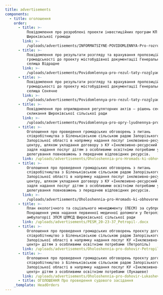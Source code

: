 ```yaml
---
title: advertisements
components:
  - title: оголошення
    order:
      - title: >-
          Повідомлення про розроблені проекти інвестиційних програм КП БВС
          Широківської громади
        link: >-
          /uploads/advertisements/INFORMATSIYNE-POVIDOMLENNYA-Pro-rozroblenyy-proekt-investytsiynykh-prohram-KP-BVS-1.docx
      - title: >-
          Повідомлення про результати розгляду та врахування пропозицій
          громадськості до проекту містобудівної документації Генеральний план
          селища Відрадне
        link: >-
          /uploads/advertisements/Povidomlennya-pro-rezul-taty-rozglyadu-ta-vrahuvannya-propozy-tsij-gromads-kosti-do-proektu-mistobudivnoyi-dokumentatsiyi-General-ny-j-plan-sely-shha-Vidradne.docx
      - title: >-
          Повідомлення про результати розгляду та врахування пропозицій
          громадськості до проекту містобудівної документації Генеральний план
          селища Сонячне
        link: >-
          /uploads/advertisements/Povidomlennya-pro-rezul-taty-rozglyadu-ta-vrahuvannya-propozy-tsij-gromads-kosti-do-proektu-mistobudivnoyi-dokumentatsiyi-General-ny-j-plan-sely-shha-Sonyachne.docx
      - title: >-
          Повідомлення про оприлюднення регуляторних актів – рішень сесії VII
          скликання Широківської сільської ради
        link: >-
          /uploads/advertisements/Povidomlennya-pro-opry-lyudnennya-proektiv-regulyatorny-h-aktiv.docx
      - title: >-
          Оголошення про проведення громадських обговорень з питань
          співробітництва з Біленьківською сільською радою Запорізького району
          Запорізької області в напрямку надання послуг інклюзивно-ресурсного
          центру, шляхом укладання договору з КУ «Інклюзивно-ресурсний центр»
          задля надання послуг дітям з особливими освітніми потребами у формі
          делегування повноважень з передачею відповідних ресурсів.
        link: /uploads/advertisements/Oholoshennia-pro-Hromads-ki-obhovorennia.docx
      - title: >-
          Оголошення про проведення громадських обговорень з питань
          співробітництва з Біленьківською сільською радою Запорізького району
          Запорізької області в напрямку надання послуг інклюзивно-ресурсного
          центру, шляхом укладання договору з КУ «Інклюзивно-ресурсний центр»
          задля надання послуг дітям з особливими освітніми потребами у формі
          делегування повноважень з передачею відповідних ресурсів.
        link: >-
          /uploads/advertisements/Oholoshennia-pro-Hromads-ki-obhovorennia-2.docx
      - title: >-
          План екологічного та соціального менеджменту (ПЕСМ) за субпроєктом
          Покращення умов надання первинної медичної допомоги у Петропільській 
          амбулаторії ЗПСМ ЦПМСД Широківської сільської ради
        link: /uploads/advertisements/PESM_20-23-37_Petropil-.docx
      - title: >-
          Оголошення про проведення громадських обговорень проєкту договору про
          співробітництво з Біленьківською сільською радою Запорізького району
          Запорізької області в напрямку надання послуг КУ «Інклюзивно-ресурсний
          центр» дітям з особливими освітніми потребами (Петропіль)
        link: /uploads/advertisements/Oholoshennia-pro-dohovir-Petropil-.docx
      - title: >-
          Оголошення про проведення громадських обговорень проєкту договору про
          співробітництво з Біленьківською сільською радою Запорізького району
          Запорізької області в напрямку надання послуг КУ «Інклюзивно-ресурсний
          центр» дітям з особливими освітніми потребами (Лукашеве)
        link: /uploads/advertisements/Oholoshennia-pro-dohovir-Lukasheve.docx
      - title: ОГОЛОШЕННЯ Про проведення судового засідання
    _template: HeadOrders
---
```



